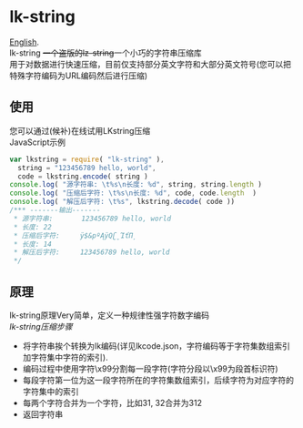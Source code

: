 # lk-string
[English](https://github.com/Love-Kogasa/lk-string/blob/main/README-EN.md).  
lk-string ~~一个盗版的lz-string~~一个小巧的字符串压缩库  
用于对数据进行快速压缩，目前仅支持部分英文字符和大部分英文符号(您可以把特殊字符编码为URL编码然后进行压缩)  

## 使用
您可以通过(候补)在线试用LKstring压缩  
JavaScript示例
```js
var lkstring = require( "lk-string" ),
  string = "123456789 hello, world",
  code = lkstring.encode( string )
console.log( "源字符串: \t%s\n长度: %d", string, string.length )
console.log( "压缩后字符: \t%s\n长度: %d", code, code.length  )
console.log( "解压后字符: \t%s", lkstring.decode( code ))
/*** -------输出-------
 * 源字符串:       123456789 hello, world
 * 长度: 22
 * 压缩后字符:     ÿ$&pºĄÿQʗ̮ΊťΠ̦
 * 长度: 14
 * 解压后字符:     123456789 hello, world
 */
```

## 原理
lk-string原理Very简单，定义一种规律性强字符数字编码  
*lk-string压缩步骤*
* 将字符串挨个转换为lk编码(详见lkcode.json，字符编码等于字符集数组索引加字符集中字符的索引).  
* 编码过程中使用字符\\x99分割每一段字符(字符分段以\\x99为段首标识符)
* 每段字符第一位为这一段字符所在的字符集数组索引，后续字符为对应字符的字符集中的索引
* 每两个字符合并为一个字符，比如31, 32合并为312
* 返回字符串
